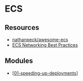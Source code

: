 ECS
===

Resources
---

- [
    nathanpeck/awesome-ecs][1]
- [ECS Networking Best Practices][2]

<!-- Links -->
[1]: https://github.com/nathanpeck/awesome-ecs
[2]: https://docs.aws.amazon.com/AmazonECS/latest/bestpracticesguide/networking-outbound.html
[3]: https://nathanpeck.com/speeding-up-amazon-ecs-container-deployments/

Modules
---

- [[01-speeding-up-deployments]]

[//begin]: # "Autogenerated link references for markdown compatibility"
[01-speeding-up-deployments]: 01-speeding-up-deployments.md "Speeding Up Deployments"
[//end]: # "Autogenerated link references"